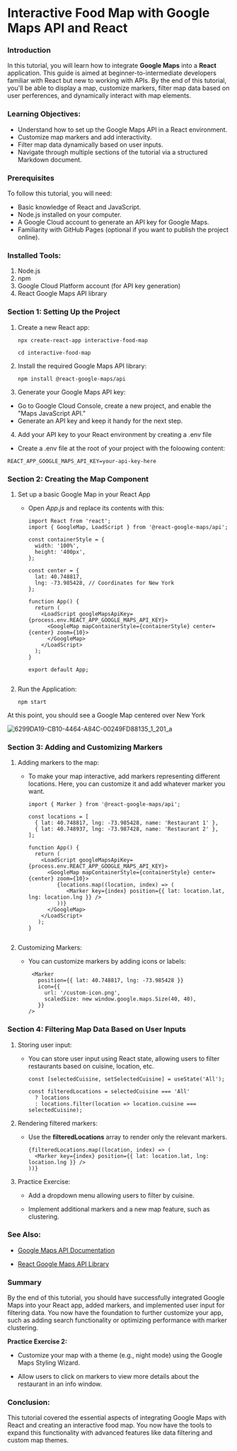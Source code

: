 # Interactive Food Map with Google Maps API and React

### Introduction

In this tutorial, you will learn how to integrate **Google Maps** into a **React** application. This guide is aimed at beginner-to-intermediate developers familiar with React but new to working with APIs. By the end of this tutorial, you'll be able to display a map, customize markers, filter map data based on user perferences, and dynamically interact with map elements.


### Learning Objectives:

- Understand how to set up the Google Maps API in a React environment.
- Customize map markers and add interactivity.
- Filter map data dynamically based on user inputs.
- Navigate through multiple sections of the tutorial via a structured Markdown document.


### Prerequisites

To follow this tutorial, you will need:

- Basic knowledge of React and JavaScript.
- Node.js installed on your computer.
- A Google Cloud account to generate an API key for Google Maps.
- Familiarity with GitHub Pages (optional if you want to publish the project online).


### Installed Tools:

1. Node.js
2. npm
3. Google Cloud Platform account (for API key generation)
4. React Google Maps API library


### Section 1: Setting Up the Project

1. Create a new React app:
   
   ```
   npx create-react-app interactive-food-map

   cd interactive-food-map

   ```

2. Install the required Google Maps API library:

   ```
   npm install @react-google-maps/api

   ```
   
3. Generate your Google Maps API key:

- Go to Google Cloud Console, create a new project, and enable the "Maps JavaScript API."
- Generate an API key and keep it handy for the next step.

4. Add your API key to your React environment by creating a .env file

- Create a .env file at the root of your project with the foloowing content:
  
```
REACT_APP_GOOGLE_MAPS_API_KEY=your-api-key-here

```

### Section 2: Creating the Map Component

1. Set up a basic Google Map in your React App

   - Open *App.js* and replace its contents with this:

     ```
     import React from 'react';
     import { GoogleMap, LoadScript } from '@react-google-maps/api';

     const containerStyle = {
       width: '100%',
       height: '400px',
     };

     const center = {
       lat: 40.748817,
       lng: -73.985428, // Coordinates for New York
     };

     function App() {
       return (
         <LoadScript googleMapsApiKey={process.env.REACT_APP_GOOGLE_MAPS_API_KEY}>
           <GoogleMap mapContainerStyle={containerStyle} center={center} zoom={10}>
           </GoogleMap>
         </LoadScript>
       );
     }

     export default App;
     
   
 2. Run the Application:

      ```
      npm start

      ```

At this point, you should see a Google Map centered over New York

![6299DA19-CB10-4464-A84C-00249FD88135_1_201_a](https://github.com/user-attachments/assets/f0bef51b-c7b3-4577-938b-474d29414a7e)


### Section 3: Adding and Customizing Markers

1. Adding markers to the map:

   - To make your map interactive, add markers representing different locations. Here, you can customize it and add whatever marker you want.
     

     ```
     import { Marker } from '@react-google-maps/api';

     const locations = [
       { lat: 40.748817, lng: -73.985428, name: 'Restaurant 1' },
       { lat: 40.748937, lng: -73.987428, name: 'Restaurant 2' },
     ];

     function App() {
       return (
         <LoadScript googleMapsApiKey={process.env.REACT_APP_GOOGLE_MAPS_API_KEY}>
           <GoogleMap mapContainerStyle={containerStyle} center={center} zoom={10}>
              {locations.map((location, index) => (
                 <Marker key={index} position={{ lat: location.lat, lng: location.lng }} />
              ))}
           </GoogleMap>
         </LoadScript>
        );
     }
    

2. Customizing Markers:

   - You can customize markers by adding icons or labels:

     ```
      <Marker
        position={{ lat: 40.748817, lng: -73.985428 }}
        icon={{
          url: '/custom-icon.png',
          scaledSize: new window.google.maps.Size(40, 40),
        }}
     />
     
     ```

### Section 4: Filtering Map Data Based on User Inputs

1. Storing user input:

   - You can store user input using React state, allowing users to filter restaurants based on cuisine, location, etc.

     ```
     const [selectedCuisine, setSelectedCuisine] = useState('All');

     const filteredLocations = selectedCuisine === 'All'
       ? locations
       : locations.filter(location => location.cuisine === selectedCuisine);
     ```
     
2. Rendering filtered markers:

   - Use the **filteredLocations** array to render only the relevant markers.

     ```
     {filteredLocations.map((location, index) => (
       <Marker key={index} position={{ lat: location.lat, lng: location.lng }} />
     ))}
     ```

3. Practice Exercise:

   - Add a dropdown menu allowing users to filter by cuisine.
     
   - Implement additional markers and a new map feature, such as clustering.


### See Also:

- [Google Maps API Documentation](https://developers.google.com/maps/documentation/javascript)

- [React Google Maps API Library](https://www.npmjs.com/package/@react-google-maps/api)


### Summary

By the end of this tutorial, you should have successfully integrated Google Maps into your React app, added markers, and implemented user input for filtering data. You now have the foundation to further customize your app, such as adding search functionality or optimizing performance with marker clustering.


**Practice Exercise 2:**

- Customize your map with a theme (e.g., night mode) using the Google Maps Styling Wizard.

- Allow users to click on markers to view more details about the restaurant in an info window.


### Conclusion:

This tutorial covered the essential aspects of integrating Google Maps with React and creating an interactive food map. You now have the tools to expand this functionality with advanced features like data filtering and custom map themes.

     


   

   


   


    
    




